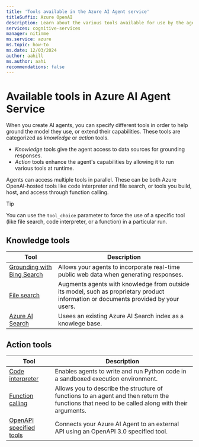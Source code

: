 ```yaml
---
title: 'Tools available in the Azure AI Agent service'
titleSuffix: Azure OpenAI
description: Learn about the various tools available for use by the agents you create. 
services: cognitive-services
manager: nitinme
ms.service: azure
ms.topic: how-to
ms.date: 12/03/2024
author: aahill
ms.author: aahi
recommendations: false
---
```


# Available tools in Azure AI Agent Service

When you create AI agents, you can specify different tools in order to help ground the model they use, or extend their capabilities. These tools are categorized as *knowledge* or *action* tools. 

* *Knowledge* tools give the agent access to data sources for grounding responses. 
* *Action* tools enhance the agent's capabilities by allowing it to run various tools at runtime.

Agents can access multiple tools in parallel. These can be both Azure OpenAI-hosted tools like code interpreter and file search, or tools you build, host, and access through function calling.

> [!TIP]
> You can use the `tool_choice` parameter to force the use of a specific tool (like file search, code interpreter, or a function) in a particular run.

## Knowledge tools

|Tool  |Description  |
|---------|---------|
| [Grounding with Bing Search](./bing-grounding.md)     | Allows your agents to incorporate real-time public web data when generating responses.         |
|[File search](./file-search.md)    | Augments agents with knowledge from outside its model, such as proprietary product information or documents provided by your users.        |
| [Azure AI Search](./azure-ai-search.md) | Usees an existing Azure AI Search index as a knowlege base. |

## Action tools

|Tool  |Description  |
|---------|---------|
| [Code interpreter](./code-interpreter.md)     | Enables agents to write and run Python code in a sandboxed execution environment.        |
|[Function calling](./function-calling.md)     | Allows you to describe the structure of functions to an agent and then return the functions that need to be called along with their arguments.        |
| [OpenAPI specified tools](./openapi-spec.md) | Connects your Azure AI Agent to an external API using an OpenAPI 3.0 specified tool. |

